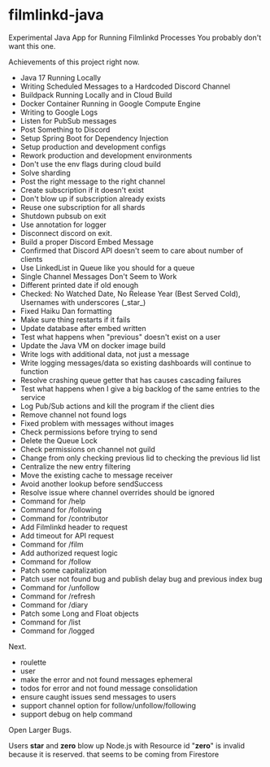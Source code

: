# filmlinkd-java

Experimental Java App for Running Filmlinkd Processes
You probably don't want this one.

Achievements of this project right now.

- Java 17 Running Locally
- Writing Scheduled Messages to a Hardcoded Discord Channel
- Buildpack Running Locally and in Cloud Build
- Docker Container Running in Google Compute Engine
- Writing to Google Logs
- Listen for PubSub messages
- Post Something to Discord
- Setup Spring Boot for Dependency Injection
- Setup production and development configs
- Rework production and development environments
- Don't use the env flags during cloud build
- Solve sharding
- Post the right message to the right channel
- Create subscription if it doesn't exist
- Don't blow up if subscription already exists
- Reuse one subscription for all shards
- Shutdown pubsub on exit
- Use annotation for logger
- Disconnect discord on exit.
- Build a proper Discord Embed Message
- Confirmed that Discord API doesn't seem to care about number of clients
- Use LinkedList in Queue like you should for a queue
- Single Channel Messages Don't Seem to Work
- Different printed date if old enough
- Checked: No Watched Date, No Release Year (Best Served Cold), Usernames with underscores (\_star\_)
- Fixed Haiku Dan formatting
- Make sure thing restarts if it fails
- Update database after embed written
- Test what happens when "previous" doesn't exist on a user
- Update the Java VM on docker image build
- Write logs with additional data, not just a message
- Write logging messages/data so existing dashboards will continue to function
- Resolve crashing queue getter that has causes cascading failures
- Test what happens when I give a big backlog of the same entries to the service
- Log Pub/Sub actions and kill the program if the client dies
- Remove channel not found logs
- Fixed problem with messages without images
- Check permissions before trying to send
- Delete the Queue Lock
- Check permissions on channel not guild
- Change from only checking previous lid to checking the previous lid list
- Centralize the new entry filtering
- Move the existing cache to message receiver
- Avoid another lookup before sendSuccess
- Resolve issue where channel overrides should be ignored
- Command for /help
- Command for /following
- Command for /contributor
- Add Filmlinkd header to request
- Add timeout for API request
- Command for /film
- Add authorized request logic
- Command for /follow
- Patch some capitalization
- Patch user not found bug and publish delay bug and previous index bug
- Command for /unfollow
- Command for /refresh
- Command for /diary
- Patch some Long and Float objects
- Command for /list
- Command for /logged

Next.

- roulette
- user
- make the error and not found messages ephemeral
- todos for error and not found message consolidation
- ensure caught issues send messages to users
- support channel option for follow/unfollow/following
- support debug on help command

Open Larger Bugs.

Users __star__ and __zero__ blow up Node.js with Resource id "__zero__" is invalid because it is reserved. that seems to
be coming from Firestore